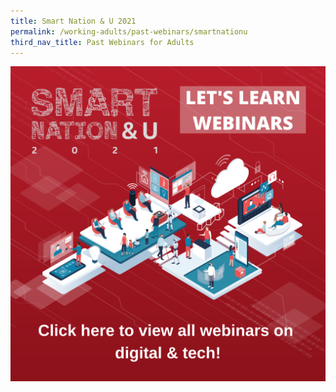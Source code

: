 ```yaml
---
title: Smart Nation & U 2021
permalink: /working-adults/past-webinars/smartnationu
third_nav_title: Past Webinars for Adults
---
```



[![Alt text for image on Isomer site](/images/snu21.png)](https://youtube.com/playlist?list=PLmGkYf0auQJxVAcvZ7dmuxV0YFBpcBMfT)